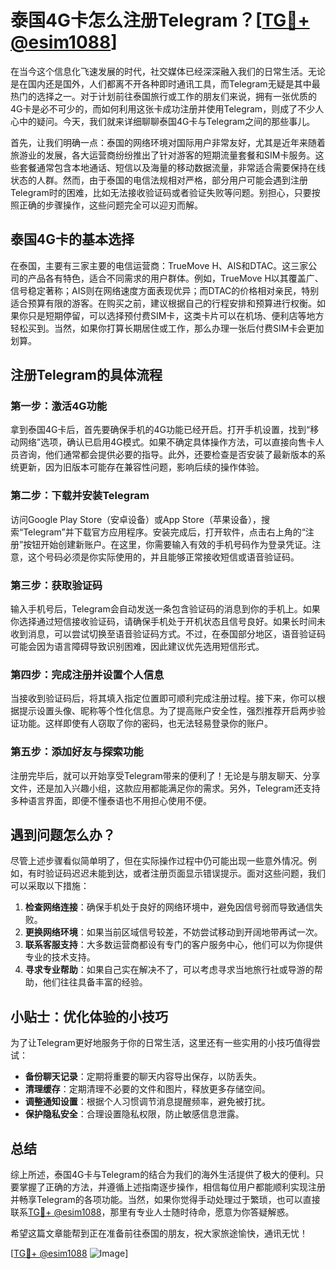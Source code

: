 # 泰国4G卡怎么注册Telegram？[[TG💪+ @esim1088](https://t.me/s/esim1088)]

在当今这个信息化飞速发展的时代，社交媒体已经深深融入我们的日常生活。无论是在国内还是国外，人们都离不开各种即时通讯工具，而Telegram无疑是其中最热门的选择之一。对于计划前往泰国旅行或工作的朋友们来说，拥有一张优质的4G卡是必不可少的，而如何利用这张卡成功注册并使用Telegram，则成了不少人心中的疑问。今天，我们就来详细聊聊泰国4G卡与Telegram之间的那些事儿。

首先，让我们明确一点：泰国的网络环境对国际用户非常友好，尤其是近年来随着旅游业的发展，各大运营商纷纷推出了针对游客的短期流量套餐和SIM卡服务。这些套餐通常包含本地通话、短信以及海量的移动数据流量，非常适合需要保持在线状态的人群。然而，由于泰国的电信法规相对严格，部分用户可能会遇到注册Telegram时的困难，比如无法接收验证码或者验证失败等问题。别担心，只要按照正确的步骤操作，这些问题完全可以迎刃而解。

## 泰国4G卡的基本选择

在泰国，主要有三家主要的电信运营商：TrueMove H、AIS和DTAC。这三家公司的产品各有特色，适合不同需求的用户群体。例如，TrueMove H以其覆盖广、信号稳定著称；AIS则在网络速度方面表现优异；而DTAC的价格相对亲民，特别适合预算有限的游客。在购买之前，建议根据自己的行程安排和预算进行权衡。如果你只是短期停留，可以选择预付费SIM卡，这类卡片可以在机场、便利店等地方轻松买到。当然，如果你打算长期居住或工作，那么办理一张后付费SIM卡会更加划算。

## 注册Telegram的具体流程

### 第一步：激活4G功能

拿到泰国4G卡后，首先要确保手机的4G功能已经开启。打开手机设置，找到“移动网络”选项，确认已启用4G模式。如果不确定具体操作方法，可以直接向售卡人员咨询，他们通常都会提供必要的指导。此外，还要检查是否安装了最新版本的系统更新，因为旧版本可能存在兼容性问题，影响后续的操作体验。

### 第二步：下载并安装Telegram

访问Google Play Store（安卓设备）或App Store（苹果设备），搜索“Telegram”并下载官方应用程序。安装完成后，打开软件，点击右上角的“注册”按钮开始创建新账户。在这里，你需要输入有效的手机号码作为登录凭证。注意，这个号码必须是你实际使用的，并且能够正常接收短信或语音验证码。

### 第三步：获取验证码

输入手机号后，Telegram会自动发送一条包含验证码的消息到你的手机上。如果你选择通过短信接收验证码，请确保手机处于开机状态且信号良好。如果长时间未收到消息，可以尝试切换至语音验证码方式。不过，在泰国部分地区，语音验证码可能会因为语言障碍导致识别困难，因此建议优先选用短信形式。

### 第四步：完成注册并设置个人信息

当接收到验证码后，将其填入指定位置即可顺利完成注册过程。接下来，你可以根据提示设置头像、昵称等个性化信息。为了提高账户安全性，强烈推荐开启两步验证功能。这样即使有人窃取了你的密码，也无法轻易登录你的账户。

### 第五步：添加好友与探索功能

注册完毕后，就可以开始享受Telegram带来的便利了！无论是与朋友聊天、分享文件，还是加入兴趣小组，这款应用都能满足你的需求。另外，Telegram还支持多种语言界面，即便不懂泰语也不用担心使用不便。

## 遇到问题怎么办？

尽管上述步骤看似简单明了，但在实际操作过程中仍可能出现一些意外情况。例如，有时验证码迟迟未能到达，或者注册页面显示错误提示。面对这些问题，我们可以采取以下措施：

1. **检查网络连接**：确保手机处于良好的网络环境中，避免因信号弱而导致通信失败。
2. **更换网络环境**：如果当前区域信号较差，不妨尝试移动到开阔地带再试一次。
3. **联系客服支持**：大多数运营商都设有专门的客户服务中心，他们可以为你提供专业的技术支持。
4. **寻求专业帮助**：如果自己实在解决不了，可以考虑寻求当地旅行社或导游的帮助，他们往往具备丰富的经验。

## 小贴士：优化体验的小技巧

为了让Telegram更好地服务于你的日常生活，这里还有一些实用的小技巧值得尝试：

- **备份聊天记录**：定期将重要的聊天内容导出保存，以防丢失。
- **清理缓存**：定期清理不必要的文件和图片，释放更多存储空间。
- **调整通知设置**：根据个人习惯调节消息提醒频率，避免被打扰。
- **保护隐私安全**：合理设置隐私权限，防止敏感信息泄露。

## 总结

综上所述，泰国4G卡与Telegram的结合为我们的海外生活提供了极大的便利。只要掌握了正确的方法，并遵循上述指南逐步操作，相信每位用户都能顺利实现注册并畅享Telegram的各项功能。当然，如果你觉得手动处理过于繁琐，也可以直接联系[TG💪+ @esim1088](https://t.me/s/esim1088)，那里有专业人士随时待命，愿意为你答疑解惑。

希望这篇文章能帮到正在准备前往泰国的朋友，祝大家旅途愉快，通讯无忧！

[[TG💪+ @esim1088](https://t.me/s/esim1088) ![Image](https://i.postimg.cc/4NQfJmqS/Snipaste-2025-05-13-00-14-12.png)]